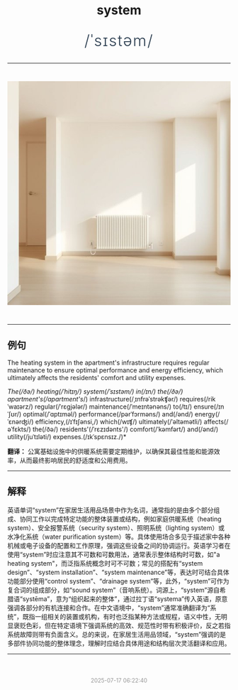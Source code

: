 <div align="center">

# system

<div style="margin: 30px 0;">
<h1 style="font-size: 2.5em; font-weight: 300; letter-spacing: 2px; margin: 0; color: #2c3e50;">
/ˈsɪstəm/
</h1>
</div>

</div>

---

<div align="center" style="margin: 40px 0;">

![system](images/system.png)

</div>

---

## 例句

The heating system in the apartment's infrastructure requires regular maintenance to ensure optimal performance and energy efficiency, which ultimately affects the residents' comfort and utility expenses.

*The(/ðə/) heating(/ˈhitɪŋ/) system(/ˈsɪstəm/) in(/ɪn/) the(/ðə/) apartment's(/apartment's*/) infrastructure(/ˌɪnfrəˈstrəkʧər/) requires(/rikˈwaɪərz/) regular(/ˈrɛgjələr/) maintenance(/ˈmeɪntənəns/) to(/tɪ/) ensure(/ɪnˈʃʊr/) optimal(/ˈɑptɪməl/) performance(/pərˈfɔrməns/) and(/ənd/) energy(/ˈɛnərʤi/) efficiency,(/ɪˈfɪʃənsi,/) which(/wɪʧ/) ultimately(/ˈəltəmətli/) affects(/əˈfɛkts/) the(/ðə/) residents'(/ˈrɛzɪdənts'/) comfort(/ˈkəmfərt/) and(/ənd/) utility(/juˈtɪləti/) expenses.(/ɪkˈspɛnsɪz./)*

**翻译：** 公寓基础设施中的供暖系统需要定期维护，以确保其最佳性能和能源效率，从而最终影响居民的舒适度和公用费用。

---

## 解释

英语单词“system”在家居生活用品场景中作为名词，通常指的是由多个部分组成、协同工作以完成特定功能的整体装置或结构，例如家庭供暖系统（heating system）、安全报警系统（security system）、照明系统（lighting system）或水净化系统（water purification system）等。具体使用场合多见于描述家中各种机械或电子设备的配置和工作原理，强调这些设备之间的协调运行。英语学习者在使用“system”时应注意其不可数和可数用法，通常表示整体结构时可数，如"a heating system"，而泛指系统概念时可不可数；常见的搭配有“system design”、“system installation”、“system maintenance”等，表达时可结合具体功能部分使用“control system”、“drainage system”等，此外，“system”可作为复合词的组成部分，如“sound system”（音响系统）。词源上，“system”源自希腊语“systēma”，意为“组织起来的整体”，通过拉丁语“systema”传入英语，原意强调各部分的有机连接和合作。在中文语境中，“system”通常准确翻译为“系统”，既指一组相关的装置或机构，有时也泛指某种方法或规程，语义中性，无明显褒贬色彩，但在特定语境下强调系统的高效、规范性时带有积极评价，反之若指系统故障则带有负面含义。总的来说，在家居生活用品领域，“system”强调的是多部件协同功能的整体理念，理解时应结合具体用途和结构层次灵活翻译和应用。


---

<div align="center" style="margin-top: 50px;">
<small style="color: #999; font-size: 0.9em;">2025-07-17 06:22:40</small>
</div>
